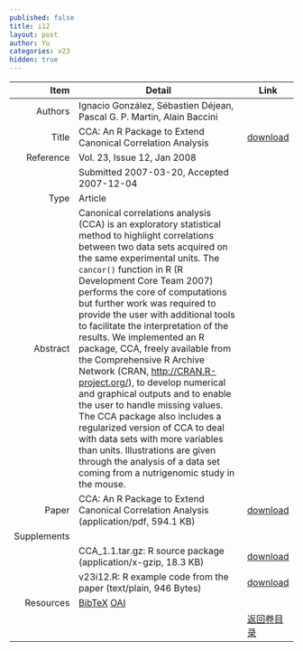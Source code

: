 ```yaml
---
published: false
title: i12
layout: post
author: Yu
categories: v23
hidden: true
---
```


| Item | Detail | Link |
|---:|---|---|
| Authors | Ignacio  González, Sébastien Déjean, Pascal  G. P. Martin, Alain Baccini| |
| Title |CCA: An R Package to Extend Canonical Correlation Analysis | [download](http://www.jstatsoft.org/v23/i12/paper) |
| Reference |Vol. 23, Issue 12, Jan 2008 | |
| | Submitted 2007-03-20, Accepted 2007-12-04| | 
| Type | Article| |
| Abstract | Canonical correlations analysis (CCA) is an exploratory statistical method to highlight correlations between two data sets acquired on the same experimental units. The <code>cancor()</code> function in R (R Development Core Team 2007) performs the core of computations but further work was required to provide the user with additional tools to facilitate the interpretation of the results. We implemented an R package, CCA, freely available from the Comprehensive R Archive Network (CRAN, http://CRAN.R-project.org/), to develop numerical and graphical outputs and to enable the user to handle missing values. The CCA package also includes a regularized version of CCA to deal with data sets with more variables than units. Illustrations are given through the analysis of a data set coming from a nutrigenomic study in the mouse.| |
| Paper | CCA: An R Package to Extend Canonical Correlation Analysis  (application/pdf, 594.1 KB)| [download](http://www.jstatsoft.org/v23/i12/paper) |
| Supplements | | |
| |CCA_1.1.tar.gz: R source package  (application/x-gzip, 18.3 KB)|  [download](http://www.jstatsoft.org/v23/i12/supp/1) |
| |v23i12.R: R example code from the paper  (text/plain, 946 Bytes)|  [download](http://www.jstatsoft.org/v23/i12/supp/2) |
| Resources | [BibTeX](http://www.jstatsoft.org/v23/i12/bibtex) [OAI](http://www.jstatsoft.org/oai?verb=GetRecord&identifier=oai.jstatsoft/v23/i12&prefix=oai_dc)| |
| |  | [返回卷目录]({{site.baseurl}}/volume/v23.html) |
